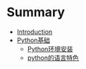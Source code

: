 # Summary

* [Introduction](README.md)
* [Python基础](pythonji-chu.md)
  * [Python环境安装](pythonji-chu/pythonhuan-jing-an-zhuang.md)
  * [python的语言特色](pythonji-chu/pythonde-yu-yan-te-se.md)

